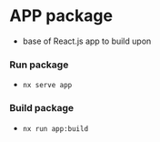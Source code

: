 # APP package

- base of React.js app to build upon

### Run package

- `nx serve app`

### Build package

- `nx run app:build`
